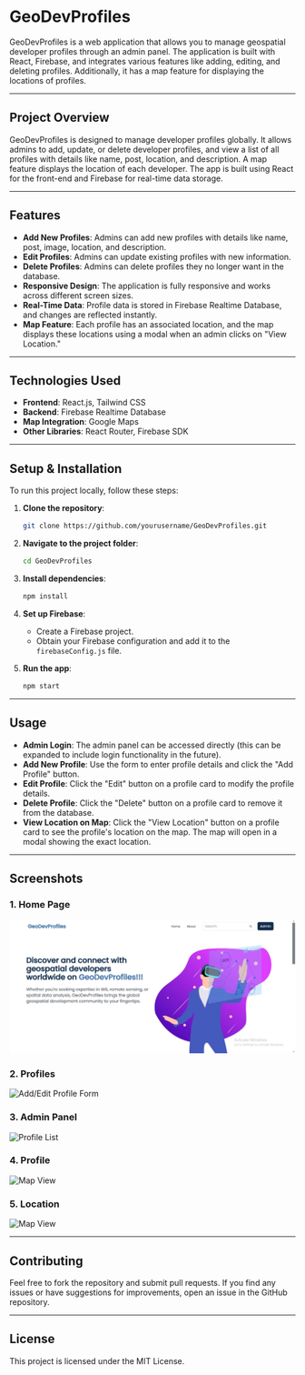 # GeoDevProfiles

GeoDevProfiles is a web application that allows you to manage geospatial developer profiles through an admin panel. The application is built with React, Firebase, and integrates various features like adding, editing, and deleting profiles. Additionally, it has a map feature for displaying the locations of profiles.

---

## Project Overview

GeoDevProfiles is designed to manage developer profiles globally. It allows admins to add, update, or delete developer profiles, and view a list of all profiles with details like name, post, location, and description. A map feature displays the location of each developer. The app is built using React for the front-end and Firebase for real-time data storage.

---

## Features

- **Add New Profiles**: Admins can add new profiles with details like name, post, image, location, and description.
- **Edit Profiles**: Admins can update existing profiles with new information.
- **Delete Profiles**: Admins can delete profiles they no longer want in the database.
- **Responsive Design**: The application is fully responsive and works across different screen sizes.
- **Real-Time Data**: Profile data is stored in Firebase Realtime Database, and changes are reflected instantly.
- **Map Feature**: Each profile has an associated location, and the map displays these locations using a modal when an admin clicks on "View Location."

---

## Technologies Used

- **Frontend**: React.js, Tailwind CSS
- **Backend**: Firebase Realtime Database
- **Map Integration**: Google Maps
- **Other Libraries**: React Router, Firebase SDK

---

## Setup & Installation

To run this project locally, follow these steps:

1. **Clone the repository**:

    ```bash
    git clone https://github.com/yourusername/GeoDevProfiles.git
    ```

2. **Navigate to the project folder**:

    ```bash
    cd GeoDevProfiles
    ```

3. **Install dependencies**:

    ```bash
    npm install
    ```

4. **Set up Firebase**:
    - Create a Firebase project.
    - Obtain your Firebase configuration and add it to the `firebaseConfig.js` file.

5. **Run the app**:

    ```bash
    npm start
    ```

---

## Usage

- **Admin Login**: The admin panel can be accessed directly (this can be expanded to include login functionality in the future).
- **Add New Profile**: Use the form to enter profile details and click the "Add Profile" button.
- **Edit Profile**: Click the "Edit" button on a profile card to modify the profile details.
- **Delete Profile**: Click the "Delete" button on a profile card to remove it from the database.
- **View Location on Map**: Click the "View Location" button on a profile card to see the profile's location on the map. The map will open in a modal showing the exact location.

---

## Screenshots

### 1. **Home Page**
![Admin Panel Home](./images/home.jpg)

### 2. **Profiles**
![Add/Edit Profile Form](./images/add-edit-profile.png)

### 3. **Admin Panel**
![Profile List](./images/profile-list.png)

### 4. **Profile**
![Map View](./images/profile-location-map.png)

### 5. **Location**
![Map View](./images/profile-location-map.png)

---

## Contributing

Feel free to fork the repository and submit pull requests. If you find any issues or have suggestions for improvements, open an issue in the GitHub repository.

---

## License

This project is licensed under the MIT License.
